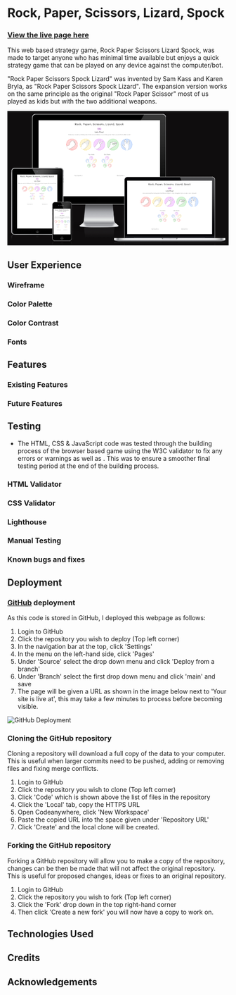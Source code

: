 # Rock, Paper, Scissors, Lizard, Spock

### [View the live page here](https://nicolejackson89.github.io/pp2-rock-paper-scissors-lizard-spock/)

This web based strategy game, Rock Paper Scissors Lizard Spock, was made to target anyone who has minimal time available but enjoys a quick strategy game that can be played on any device against the computer/bot.

"Rock Paper Scissors Spock Lizard" was invented by Sam Kass and Karen Bryla, as "Rock Paper Scissors Spock Lizard". The expansion version works on the same principle as the original "Rock Paper Scissor" most of us played as kids but with the two additional weapons.

![Responsive](./assets/docs/am-i-responsive.png)

## User Experience

### Wireframe

### Color Palette

### Color Contrast

### Fonts

## Features

### Existing Features

### Future Features

## Testing

- The HTML, CSS & JavaScript code was tested through the building process of the browser based game using the W3C validator to fix any errors or warnings as well as . This was to ensure a smoother final testing period at the end of the building process.

### HTML Validator

### CSS Validator

### Lighthouse

### Manual Testing

### Known bugs and fixes

## Deployment

### [GitHub](https://github.com/) deployment

As this code is stored in GitHub, I deployed this webpage as follows:

1. Login to GitHub
2. Click the repository you wish to deploy (Top left corner)
3. In the navigation bar at the top, click 'Settings'
4. In the menu on the left-hand side, click 'Pages'
5. Under 'Source' select the drop down menu and click 'Deploy from a branch'
6. Under 'Branch' select the first drop down menu and click 'main' and save
7. The page will be given a URL as shown in the image below next to 'Your site is live at', this may take a few minutes to process before becoming visible.

![GitHub Deployment]()

### Cloning the GitHub repository

Cloning a repository will download a full copy of the data to your computer. This is useful when larger commits need to be pushed, adding or removing files and fixing merge conflicts.

1. Login to GitHub
2. Click the repository you wish to clone (Top left corner)
3. Click 'Code' which is shown above the list of files in the repository
4. Click the 'Local' tab, copy the HTTPS URL
5. Open Codeanywhere, click 'New Workspace'
6. Paste the copied URL into the space given under 'Repository URL'
7. Click 'Create' and the local clone will be created.

### Forking the GitHub repository

Forking a GitHub repository will allow you to make a copy of the repository, changes can be then be made that will not affect the original repository. This is useful for proposed changes, ideas or fixes to an original repository.

1. Login to GitHub
2. Click the repository you wish to fork (Top left corner)
3. Click the 'Fork' drop down in the top right-hand corner
4. Then click 'Create a new fork' you will now have a copy to work on.

## Technologies Used

## Credits

## Acknowledgements
